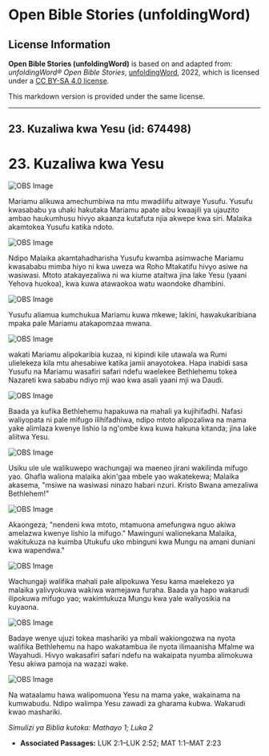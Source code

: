 # Open Bible Stories (unfoldingWord)

## License Information

**Open Bible Stories (unfoldingWord)** is based on and adapted from: _unfoldingWord® Open Bible Stories_, [unfoldingWord](https://unfoldingword.org/utw), 2022, which is licensed under a [CC BY-SA 4.0 license](https://creativecommons.org/licenses/by-sa/4.0/legalcode.en).

This markdown version is provided under the same license.



--------------------------------

## 23. Kuzaliwa kwa Yesu (id: 674498)

23\. Kuzaliwa kwa Yesu
======================

![OBS Image](https://cdn.door43.org/obs/jpg/360px/obs-en-23-01.jpg)

Mariamu alikuwa amechumbiwa na mtu mwadilifu aitwaye Yusufu. Yusufu kwasababu ya uhaki hakutaka Mariamu apate aibu kwaajili ya ujauzito ambao haukumhusu hivyo akaanza kutafuta njia akwepe kwa siri. Malaika akamtokea Yusufu katika ndoto.

![OBS Image](https://cdn.door43.org/obs/jpg/360px/obs-en-23-02.jpg)

Ndipo Malaika akamtahadharisha Yusufu kwamba asimwache Mariamu kwasababu mimba hiyo ni kwa uweza wa Roho Mtakatifu hivyo asiwe na wasiwasi. Mtoto atakayezaliwa ni wa kiume ataitwa jina lake Yesu (yaani Yehova huokoa), kwa kuwa atawaokoa watu waondoke dhambini.

![OBS Image](https://cdn.door43.org/obs/jpg/360px/obs-en-23-03.jpg)

Yusufu aliamua kumchukua Mariamu kuwa mkewe; lakini, hawakukaribiana mpaka pale Mariamu atakapomzaa mwana.

![OBS Image](https://cdn.door43.org/obs/jpg/360px/obs-en-23-04.jpg)

wakati Mariamu alipokaribia kuzaa, ni kipindi kile utawala wa Rumi ulielekeza kila mtu ahesabiwe katika jamii anayotokea. Hapa inabidi sasa Yusufu na Mariamu wasafiri safari ndefu waelekee Bethlehemu tokea Nazareti kwa sababu ndiyo mji wao kwa asali yaani mji wa Daudi.

![OBS Image](https://cdn.door43.org/obs/jpg/360px/obs-en-23-05.jpg)

Baada ya kufika Bethlehemu hapakuwa na mahali ya kujihifadhi. Nafasi waliyopata ni pale mifugo ilihifadhiwa, ndipo mtoto alipozaliwa na mama yake alimlaza kwenye lishio la ng'ombe kwa kuwa hakuna kitanda; jina lake aliitwa Yesu.

![OBS Image](https://cdn.door43.org/obs/jpg/360px/obs-en-23-06.jpg)

Usiku ule ule walikuwepo wachungaji wa maeneo jirani wakilinda mifugo yao. Ghafla waliona malaika akin'gaa mbele yao wakatekewa; Malaika akasema, "msiwe na wasiwasi ninazo habari nzuri. Kristo Bwana amezaliwa Bethlehem!"

![OBS Image](https://cdn.door43.org/obs/jpg/360px/obs-en-23-07.jpg)

Akaongeza; "nendeni kwa mtoto, mtamuona amefungwa nguo akiwa amelazwa kwenye lishio la mifugo." Mawinguni walionekana Malaika, wakitukuza na kuimba Utukufu uko mbinguni kwa Mungu na amani duniani kwa wapendwa."

![OBS Image](https://cdn.door43.org/obs/jpg/360px/obs-en-23-08.jpg)

Wachungaji walifika mahali pale alipokuwa Yesu kama maelekezo ya malaika yalivyokuwa wakiwa wamejawa furaha. Baada ya hapo wakarudi ilipokuwa mifugo yao; wakimtukuza Mungu kwa yale waliyosikia na kuyaona.

![OBS Image](https://cdn.door43.org/obs/jpg/360px/obs-en-23-09.jpg)

Badaye wenye ujuzi tokea mashariki ya mbali wakiongozwa na nyota walifika Bethlehemu na hapo wakatambua ile nyota ilimaanisha Mfalme wa Wayahudi. Hivyo wakasafiri safari ndefu na wakaipata nyumba alimokuwa Yesu akiwa pamoja na wazazi wake.

![OBS Image](https://cdn.door43.org/obs/jpg/360px/obs-en-23-10.jpg)

Na wataalamu hawa walipomuona Yesu na mama yake, wakainama na kumwabudu. Ndipo walimpa Yesu zawadi za gharama kubwa. Wakarudi kwao mashariki.

*Simulizi ya Biblia kutoka: Mathayo 1; Luka 2*

* **Associated Passages:** LUK 2:1–LUK 2:52; MAT 1:1–MAT 2:23

